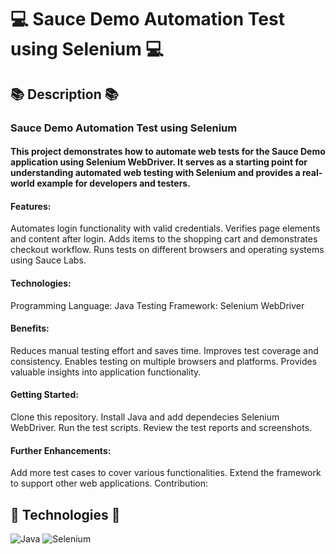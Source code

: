 # 💻 Sauce Demo Automation Test using Selenium 💻

## 📚 Description 📚
### **Sauce Demo Automation Test using Selenium**
#### This project demonstrates how to automate web tests for the Sauce Demo application using Selenium WebDriver. It serves as a starting point for understanding automated web testing with Selenium and provides a real-world example for developers and testers.

#### Features:

Automates login functionality with valid credentials.
Verifies page elements and content after login.
Adds items to the shopping cart and demonstrates checkout workflow.
Runs tests on different browsers and operating systems using Sauce Labs.

#### Technologies:
Programming Language: Java
Testing Framework: Selenium WebDriver

#### Benefits:
Reduces manual testing effort and saves time.
Improves test coverage and consistency.
Enables testing on multiple browsers and platforms.
Provides valuable insights into application functionality.

#### Getting Started:
Clone this repository.
Install Java and add dependecies Selenium WebDriver.
Run the test scripts.
Review the test reports and screenshots.

#### Further Enhancements:
Add more test cases to cover various functionalities.
Extend the framework to support other web applications.
Contribution:

## 🤖 Technologies 🤖
![Java](https://img.shields.io/badge/java-%23ED8B00.svg?style=for-the-badge&logo=java&logoColor=white) 
![Selenium](https://user-images.githubusercontent.com/25181517/184103699-d1b83c07-2d83-4d99-9a1e-83bd89e08117.png)
